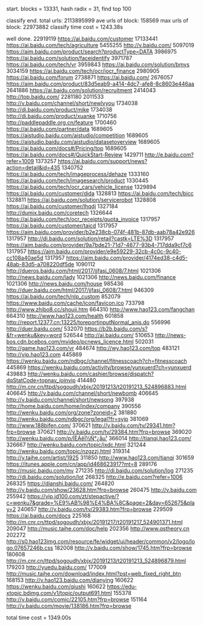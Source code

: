 start.
blocks = 13331, hash radix = 31, find top 100

classify end.
total urls: 2113895999
ave urls of block: 158569
max urls of block: 22973882
classify time cost = 1243.38s

well done.
22919119 https://ai.baidu.com/customer
17133441 https://ai.baidu.com/tech/agriculture
5455255 http://v.baidu.com/
5097019 https://aim.baidu.com/product/search?productType=DATA
3986975 https://ai.baidu.com/solution/faceidentify
3971787 https://ai.baidu.com/tech/vr
3959843 https://ai.baidu.com/solution/bmvs
3034159 https://ai.baidu.com/tech/ocr/iocr_finance
2980905 https://ai.baidu.com/forum
2738871 https://ai.baidu.com/
2676057 https://aim.baidu.com/product/83d5eab9-a414-4dc7-afe8-8c8603e446aa
2641886 https://ai.baidu.com/solution/recruitment
2414043 http://top.baidu.com/
2281180 
2011533 http://v.baidu.com/channel/short/newlvyou
1734038 http://di.baidu.com/product/mike
1734038 http://di.baidu.com/product/xuanke
1710756 http://paddlepaddle.org.cn/feature
1700460 https://ai.baidu.com/partner/data
1689605 https://aistudio.baidu.com/aistudio/competition
1689605 https://aistudio.baidu.com/aistudio/datasetoverview
1689605 https://ai.baidu.com/docs#/Pricing/top
1689605 https://ai.baidu.com/docs#/QuickStart-Review
1429711 http://e.baidu.com?refer=1009
1373257 https://ai.baidu.com/support/news?action=detail&id=435
1340752 https://ai.baidu.com/tech/imageprocess/dehaze
1333160 https://ai.baidu.com/tech/imagesearch/product
1330445 https://ai.baidu.com/tech/ocr_cars/vehicle_license
1329894 https://ai.baidu.com/customer/dida
1328813 https://ai.baidu.com/tech/bicc
1328811 https://ai.baidu.com/solution/servicerobot
1328808 https://ai.baidu.com/customer/lhqdj
1327184 http://dumix.baidu.com/coretech
1326644 https://ai.baidu.com/tech/ocr_receipts/quota_invoice
1317957 https://ai.baidu.com/customer/taicd
1317957 https://aim.baidu.com/provider/b2e238cb-074f-481b-87db-aab78a42e926
1317957 http://di.baidu.com/solution/retail?castk=LTE%3D
1317957 https://aim.baidu.com/provider/9a7bde21-71d7-4677-93b4-717dda9cf7c6
1317957 https://aim.baidu.com/provider/e9e59229-32cb-4c0c-9c40-cc108a40ae5d
1317957 https://aim.baidu.com/provider/4174ed38-c4d5-48ab-83d5-a708220df5de
1090112 http://dueros.baidu.com/html/2017/jjfasj_0608/7.html
1021306 http://news.baidu.com/lady
1021306 http://news.baidu.com/finance
1021306 http://news.baidu.com/house
985436 http://duer.baidu.com/html/2017/jjfasj_0608/7.html
946309 https://ai.baidu.com/tech/nlp_custom
852079 https://www.baidu.com/cache/icon/favicon.ico
733798 http://www.zhibo8.cc/shouji.htm
664310 http://www.hao123.com/fangchan
664310 http://www.hao123.com/health
601858 http://report.12377.cn:13225/toreportinputNormal_anis.do
556996 http://duer.baidu.com/
532070 https://b2b.baidu.com/s?&fr=wenku&key=word
526544 http://ai.baidu.com/
510653 http://news-bos.cdn.bcebos.com/mvideo/pcnews_licence.html
502031 http://game.hao123.com/vr
484674 http://wy.hao123.com/top
483121 http://vip.hao123.com
445869 https://wenku.baidu.com/ndbgc/channel/fitnesscoach?ch=fitnesscoach
445869 https://wenku.baidu.com/activity/browse/yunxuerd?ch=yunxuerd
439883 http://wenku.baidu.com/cashier/browse/dispatch?dqStatCode=topnav_joinvip
414480 http://m.cnr.cn/ttpd/sogoudh/xbjx/20191213/t20191213_524896883.html
406645 http://v.baidu.com/channel/short/newbomb
406645 http://v.baidu.com/channel/short/newsong
397938 http://home.baidu.com/home/index/company
390556 http://wenku.baidu.com/org/zone?zoneid=2
381880 http://wenku.baidu.com/ndbgc/org/legal?fr=syjp
381069 http://www.188bifen.com/
370621 http://v.baidu.com/tv/29341.htm?frp=browse
370621 http://v.baidu.com/tv/29384.htm?frp=browse
369020 http://wenku.baidu.com/p/ÍÈÁëÌ½Ñ°¿åµ¹
366014 http://tianqi.hao123.com/
326667 http://wenku.baidu.com/topic/ixdc.html
321244 http://wenku.baidu.com/topic/nzgzzj.html
319314 http://y.taihe.com/artist/1925
311850 http://www.hao123.com/tianqi
301659 https://itunes.apple.com/cn/app/id468623917?mt=8
289176 http://music.baidu.com/mv
271235 http://di.baidu.com/solution/log
271235 http://di.baidu.com/solution/lot
268325 http://e.baidu.com?refer=1006
268325 https://dianshi.baidu.com/
264820 http://v.baidu.com/show/23628.htm?frp=browse
260475 http://v.baidu.com
255942 https://vip.jd100.com/zt/stepactive/?c=wenku7&grade=%E9%AB%98%E4%BA%8C&page=2&day=652675&play=2
240657 http://v.baidu.com/tv/29383.htm?frp=browse
229509 https://ai.baidu.com/docs
225168 http://m.cnr.cn/ttpd/sogoudh/xbjx/20191217/t20191217_524901371.html
209047 http://music.taihe.com/doc/help
202356 http://www.qstheory.cn
202272 http://s0.hao123img.com/resource/fe/widget/ui/header/common/v2/logo/logo.07657246b.css
182008 http://v.baidu.com/show/1745.htm?frp=browse
180608 http://m.cnr.cn/ttpd/sogoudh/xbjx/20191213/t20191213_524896879.html
179203 http://yuedu.baidu.com/
177009 http://music.taihe.com/download/index.html?pst=web_fixed_right_btn
168153 http://v.hao123.baidu.com/dianying
160622 https://wenku.baidu.com/qiushi
160622 https://edu-xtopic.bdimg.com/v1/topic/output691.html
155378 http://v.baidu.com/comic/22105.htm?frp=browse
151164 http://v.baidu.com/movie/138186.htm?frp=browse

total time cost = 1349.00s